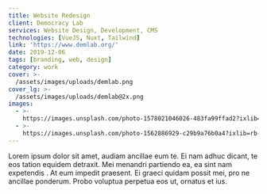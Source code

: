 ```yaml
---
title: Website Redesign
client: Democracy Lab
services: Website Design, Development, CMS
technologies: [VueJS, Nuxt, Tailwind]
link: 'https://www.demlab.org/'
date: 2019-12-06
tags: [branding, web, design]
category: work
cover: >-
  /assets/images/uploads/demlab.png
cover_lg: >-
  /assets/images/uploads/demlab@2x.png
images:
  - >-
    https://images.unsplash.com/photo-1578021046026-483fa99ffad2?ixlib=rb-1.2.1&ixid=eyJhcHBfaWQiOjEyMDd9&auto=format&fit=crop&w=1350&q=80
  - >-
    https://images.unsplash.com/photo-1562886929-c29b9a76b0a4?ixlib=rb-1.2.1&ixid=eyJhcHBfaWQiOjEyMDd9&auto=format&fit=crop&w=1489&q=80
---
```


Lorem ipsum dolor sit amet, audiam ancillae eum te. Ei nam adhuc dicant, te eos tation equidem detraxit. Mei menandri partiendo ea, ea sint nam expetendis . At eum impedit praesent. Ei graeci quidam possit mei, pro ne ancillae ponderum. Probo voluptua perpetua eos ut, ornatus et ius.
